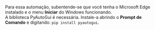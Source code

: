 Para essa automação, subentende-se que você tenha o Microsoft Edge instalado e o menu **Iniciar** do Windows funcionando.<br>
A biblioteca PyAutoGui é necessária. Instale-a abrindo o **Prompt de Comando** e digitando: ```pip install pyautogui```.
